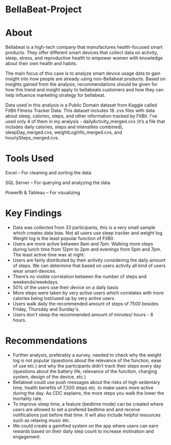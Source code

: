 # BellaBeat-Project

# About
Bellabeat is a high-tech company that manufactures health-focused smart products. They offer different smart devices that collect data on activity, sleep, stress, and reproductive health to empower women with knowledge about their own health and habits.

The main focus of this case is to analyze smart device usage data to gain insight into how people are already using non-Bellabeat products. Based on insights gained from the analysis, recommendations should be given for how this trend and insight apply to bellabeats customers and how they can help influence marketing strategy for bellabeat.

Data used in this analysis is a Public Domain dataset from Kaggle called FitBit Fitness Tracker Data. This dataset includes 18 .cvs files with data about sleep, calories, steps, and other information tracked by FitBit. I’ve used only 4 of them in my analysis - dailyActivity_merged.cvs (it’s a file that includes daily calories, steps and intensities combined), sleepDay_merged.cvs, weightLogInfo_merged.cvs, and hourlySteps_merged.cvs.

# Tools Used
Excel – For cleaning and sorting the data

SQL Server – For querying and analyzing the data

PowerBi & Tableau – For visualizing

# Key Findings
* Data was collected from 33 participants, this is a very small sample which creates data bias. Not all users use sleep tracker and weight log. Weight log is the least popular function of FitBit.
* Users are more active between 8am and 7pm. Walking more steps during lunch time from 12pm to 2pm and evenings from 5pm and 7pm. The least active time was at night.
* Users are fairly distributed by their activity considering the daily amount of steps. We can determine that based on users activity all kind of users wear smart-devices.
* There’s no visible correlation between the number of steps and weekends/weekdays. 
* 50% of the users use their device on a daily basis
* More steps were taken by very active users which correlates with more calories being lost/used up by very active users
* Users walk daily the recommended amount of steps of 7500 besides Friday, Thursday and Sunday's.
* Users don't sleep the recommended amount of minutes/ hours - 8 hours.

# Recommendations
* Further analysis, preferably a survey, needed to check why the weight log is not popular (questions about the relevance of the function, ease of use etc.) and why the participants didn’t track their steps every day (questions about the battery life, relevance of the function, charging system, design of the device, etc.)
* Bellabeat could use push messages about the risks of high sedentary time, health benefits of 7,500 steps etc. to make users more active during the day. As CDC explains, the more steps you walk the lower the mortality rate.
* To improve sleep time, a feature (bedtime mode) can be created where users are allowed to set a prefered  bedtime and and receive notifications just before that time. It will also include helpful resources such as relaxing music etc.
* We could create a gamified system on the app where users can earn rewards based on their daily step count to increase motivation and engagement.



